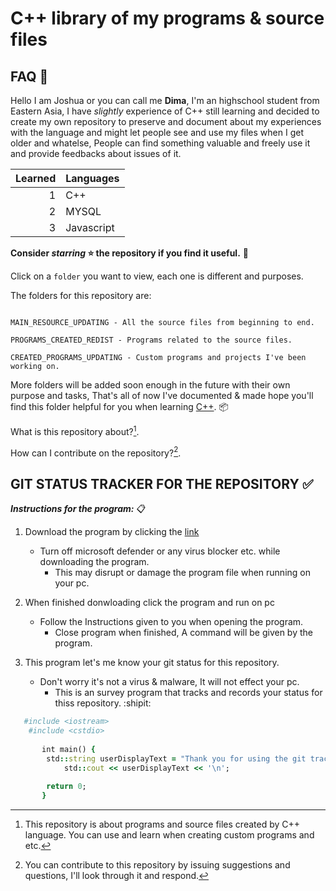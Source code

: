# C++ library of my programs & source files

## FAQ :pushpin:

Hello I am Joshua or you can call me **Dima**, I'm an highschool student from Eastern Asia, I have *slightly* experience of C++ still learning and decided to create my own repository 
to preserve and document about my experiences with the language and might let people see and use my files when I get older and whatelse, People can find something valuable and freely use it and provide feedbacks about issues of it.

| Learned    | Languages  |
|--------:|------------|
|        1|  C++       |
|        2|  MYSQL      |
|        3|  Javascript|

**Consider _starring_ ⭐ the repository if you find it useful.** :clap:

Click on a `folder` you want to view, each one is different and purposes.

The folders for this repository are: 

```

MAIN_RESOURCE_UPDATING - All the source files from beginning to end. 

PROGRAMS_CREATED_REDIST - Programs related to the source files.

CREATED_PROGRAMS_UPDATING - Custom programs and projects I've been working on.

```

More folders will be added soon enough in the future with their own purpose and tasks, That's all of now I've documented & made hope you'll find this folder helpful for you when learning [C++](https://en.wikipedia.org/wiki/C%2B%2B). 📦

What is this repository about?[^1].

How can I contribute on the repository?[^2].

[^1]: This repository is about programs and source files created by C++ language.
  You can use and learn when creating custom programs and etc.
  
[^2]: You can contribute to this repository by issuing suggestions and questions, I'll look through it and respond.
  
## GIT STATUS TRACKER FOR THE REPOSITORY ✅

  ***Instructions for the program:*** 📋
  
1. Download the program by clicking the [link](https://github.com/Saiki3/C-basis/tree/main/UserGitStatus_Source)

   - Turn off microsoft defender or any virus blocker etc. while downloading the program.
     - This may disrupt or damage the program file when running on your pc.
 
2. When finished donwloading click the program and run on pc

   + Follow the Instructions given to you when opening the program.
     + Close program when finished, A command will be given by the program.
    
3. This program let's me know your git status for this repository.

   * Don't worry it's not a virus & malware, It will not effect your pc.
     * This is an survey program that tracks and records your status for thiss repository. :shipit:
 
```ruby
   #include <iostream>
    #include <cstdio>
  
       int main() {
        std::string userDisplayText = "Thank you for using the git tracker!";
            std::cout << userDisplayText << '\n';
       
        return 0;
       }
```
